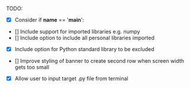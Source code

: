 
TODO:

- [X] Consider if __name__ == '__main__':
- [] Include support for imported libraries e.g. numpy
- [] Include option to include all personal libraries imported
- [X] Include option for Python standard library to be excluded
- [] Improve styling of banner to create second row when screen width gets too small
- [X] Allow user to input target .py file from terminal